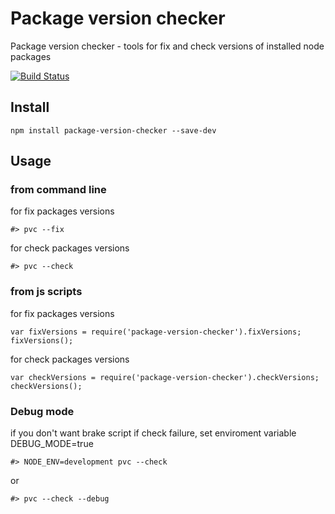# Package version checker

Package version checker - tools for fix and check versions of installed node packages

[![Build Status](https://travis-ci.org/alekskorolev/package-version-checker.svg?branch=master)](https://travis-ci.org/alekskorolev/package-version-checker)

## Install

```
npm install package-version-checker --save-dev
```

## Usage

### from command line

for fix packages versions
```
#> pvc --fix
```

for check packages versions
```
#> pvc --check
```

### from js scripts

for fix packages versions
```
var fixVersions = require('package-version-checker').fixVersions;
fixVersions();
```

for check packages versions
```
var checkVersions = require('package-version-checker').checkVersions;
checkVersions();
```

### Debug mode

if you don't want brake script if check failure, set enviroment variable DEBUG_MODE=true
```
#> NODE_ENV=development pvc --check
```
or
```
#> pvc --check --debug
```
